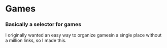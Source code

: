 # Games
### Basically a selector for games
I originally wanted an easy way to organize gamesin a single place without a million links, so I made this.
